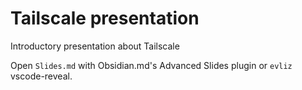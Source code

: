 Tailscale presentation
======================


Introductory presentation about Tailscale

Open `Slides.md` with Obsidian.md's Advanced Slides plugin
or `evliz` vscode-reveal.

